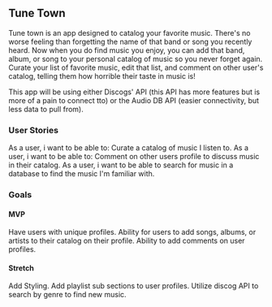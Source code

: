 ## Tune Town

Tune town is an app designed to catalog your favorite music. There's no worse feeling than forgetting the name of that band or song you recently heard. Now when you do find music you enjoy, you can add that band, album, or song to your personal catalog of music so you never forget again. Curate your list of favorite music, edit that list, and comment on other user's catalog, telling them how horrible their taste in music is!

This app will be using either Discogs' API (this API has more features but is more of a pain to connect tto) or the Audio DB API (easier connectivity, but less data to pull from).

### User Stories

As a user, i want to be able to: Curate a catalog of music I listen to.
As a user, i want to be able to: Comment on other users profile to discuss music in their catalog.
As a user, i want to be able to search for music in a database to find the music I'm familiar with.

### Goals

#### MVP

Have users with unique profiles.
Ability for users to add songs, albums, or artists to their catalog on their profile.
Ability to add comments on user profiles.

#### Stretch

Add Styling.
Add playlist sub sections to user profiles.
Utilize discog API to search by genre to find new music.
